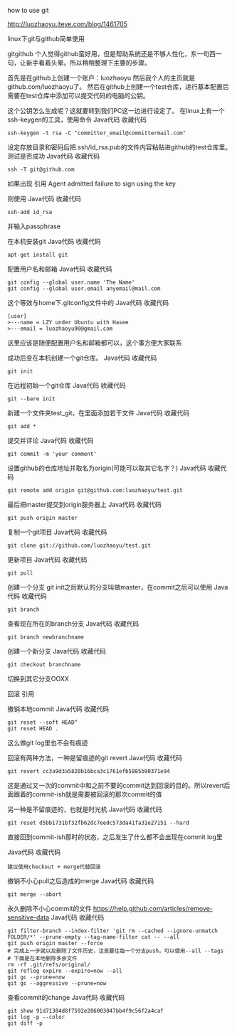 how to use git 

http://luozhaoyu.iteye.com/blog/1461705


linux下git与github简单使用

gitgithub 
个人觉得github蛮好用，但是帮助系统还是不够人性化，东一句西一句，让新手看着头晕。所以稍稍整理下主要的步骤。

首先是在github上创建一个账户：luozhaoyu
然后我个人的主页就是github.com/luozhaoyu了。
然后在github上创建一个test仓库，进行基本配置后需要在test仓库中添加可以提交代码的电脑的公钥。

这个公钥怎么生成呢？这就要转到我们PC这一边进行设定了。
在linux上有一个ssh-keygen的工具，使用命令
Java代码  收藏代码

    ssh-keygen -t rsa -C "committer_email@committermail.com"  


设定存放目录和密码后把.ssh/id_rsa.pub的文件内容粘贴进github的test仓库里。
测试是否成功
Java代码  收藏代码

    ssh -T git@github.com  


如果出现
引用
Agent admitted failure to sign using the key

则使用
Java代码  收藏代码

    ssh-add id_rsa  


并输入passphrase

在本机安装git
Java代码  收藏代码

    apt-get install git  



配置用户名和邮箱
Java代码  收藏代码

    git config --global user.name 'The Name'  
    git config --global user.email anyemail@mail.com  


这个等效与home下.gitconfig文件中的
Java代码  收藏代码

    [user]                                                                            
    >---name = LZY under Ubuntu with Hasee  
    >---email = luozhaoyu90@gmail.com  

这里应该是随便配置用户名和邮箱都可以，这个事方便大家联系

成功后变在本机创建一个git仓库。
Java代码  收藏代码

    git init  


在远程初始一个git仓库
Java代码  收藏代码

    git --bare init  


新建一个文件夹test_git，在里面添加若干文件
Java代码  收藏代码

    git add *  


提交并评论
Java代码  收藏代码

    git commit -m 'your comment'  


设置github的仓库地址并取名为origin(可能可以取其它名字？)
Java代码  收藏代码

    git remote add origin git@github.com:luozhaoyu/test.git  


最后把master提交到origin服务器上
Java代码  收藏代码

    git push origin master  



复制一个git项目
Java代码  收藏代码

    git clone git://github.com/luozhaoyu/test.git  


更新项目
Java代码  收藏代码

    git pull  



创建一个分支
git init之后默认的分支叫做master，在commit之后可以使用
Java代码  收藏代码

    git branch  

查看现在所在的branch分支
Java代码  收藏代码

    git branch newbranchname  

创建一个新分支
Java代码  收藏代码

    git checkout branchname  

切换到其它分支OOXX

回滚
引用

撤销本地commit
Java代码  收藏代码

    git reset --soft HEAD^  
    git reset HEAD .  


这么做git log里也不会有痕迹

回滚有两种方法，一种是留痕迹的git revert
Java代码  收藏代码

    git revert cc3a9d3a5820b16bca3c1761efb5885b90371e94  


这是通过又一次的commit中和之前不要的commit达到回滚的目的。所以revert后面跟着的commit-ish就是需要被回滚的那次commit的值

另一种是不留痕迹的，也就是时光机
Java代码  收藏代码

    git reset d5bb1731bf32fb62dc7eedc573da41fa31e27151 --hard  

直接回到commit-ish那时的状态，之后发生了什么都不会出现在commit log里

Java代码  收藏代码

    建议使用checkout + merge代替回滚  



撤销不小心pull之后造成的merge
Java代码  收藏代码

    git merge --abort  






永久删除不小心commit的文件
https://help.github.com/articles/remove-sensitive-data
Java代码  收藏代码

    git filter-branch --index-filter 'git rm --cached --ignore-unmatch FOLDER/*' --prune-empty --tag-name-filter cat -- --all  
    git push origin master --force  
    # 完成上一步就以及删除了文件历史，注意要往每一个分支push，可以使用--all --tags  
    # 下面是在本地删除多余文件  
    rm -rf .git/refs/original/  
    git reflog expire --expire=now --all  
    git gc --prune=now  
    git gc --aggressive --prune=now  




查看commit的change
Java代码  收藏代码

    git show 91d71384d8f7592e206003047bb4f9c56f2a4caf  
    git log -p --color  
    git diff -p  


